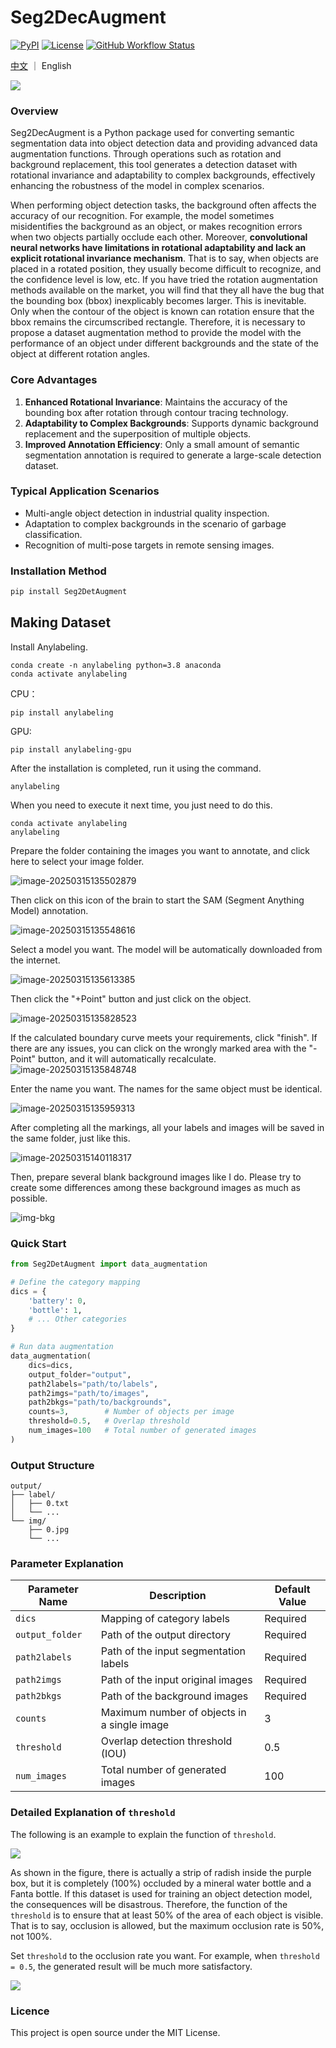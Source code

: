 # Seg2DecAugment

 [![PyPI](https://img.shields.io/pypi/v/Seg2DetAugment.svg)](https://pypi.org/project/Seg2DecAugment/) [![License](https://img.shields.io/badge/License-MIT-blue.svg)](https://opensource.org/licenses/MIT) [![GitHub Workflow Status](https://img.shields.io/github/actions/workflow/status/Huuuuugh/Seg2DecAugment/ci.yml?branch=main)](https://github.com/Huuuuugh/Seg2DetAugment/actions)

[中文](https://github.com/Huuuuugh/Seg2DetAugment/blob/main/README_CN.md) ｜  English 

![](images/README/image-20250315125957393-17420166284586.png)

### Overview

Seg2DecAugment is a Python package used for converting semantic segmentation data into object detection data and providing advanced data augmentation functions. Through operations such as rotation and background replacement, this tool generates a detection dataset with rotational invariance and adaptability to complex backgrounds, effectively enhancing the robustness of the model in complex scenarios.

When performing object detection tasks, the background often affects the accuracy of our recognition. For example, the model sometimes misidentifies the background as an object, or makes recognition errors when two objects partially occlude each other. Moreover, **convolutional neural networks have limitations in rotational adaptability and lack an explicit rotational invariance mechanism**. That is to say, when objects are placed in a rotated position, they usually become difficult to recognize, and the confidence level is low, etc. If you have tried the rotation augmentation methods available on the market, you will find that they all have the bug that the bounding box (bbox) inexplicably becomes larger. This is inevitable. Only when the contour of the object is known can rotation ensure that the bbox remains the circumscribed rectangle. Therefore, it is necessary to propose a dataset augmentation method to provide the model with the performance of an object under different backgrounds and the state of the object at different rotation angles.

### Core Advantages

1. **Enhanced Rotational Invariance**: Maintains the accuracy of the bounding box after rotation through contour tracing technology.
2. **Adaptability to Complex Backgrounds**: Supports dynamic background replacement and the superposition of multiple objects.
3. **Improved Annotation Efficiency**: Only a small amount of semantic segmentation annotation is required to generate a large-scale detection dataset.

### Typical Application Scenarios

- Multi-angle object detection in industrial quality inspection.
- Adaptation to complex backgrounds in the scenario of garbage classification.
- Recognition of multi-pose targets in remote sensing images.

### Installation Method

```bash
pip install Seg2DetAugment
```

## Making Dataset

Install Anylabeling.

```
conda create -n anylabeling python=3.8 anaconda
conda activate anylabeling
```

CPU：

```
pip install anylabeling
```

GPU:

```
pip install anylabeling-gpu
```

After the installation is completed, run it using the command.

```
anylabeling
```

When you need to execute it next time, you just need to do this.

```
conda activate anylabeling
anylabeling
```

Prepare the folder containing the images you want to annotate, and click here to select your image folder.

![image-20250315135502879](https://huugh.cn/images/%E4%BD%BF%E7%94%A8%E8%AF%AD%E4%B9%89%E5%88%86%E5%89%B2%E7%9A%84%E5%8A%9E%E6%B3%95%E5%A2%9E%E5%BC%BA%E7%9B%AE%E6%A0%87%E6%A3%80%E6%B5%8B%E7%9A%84%E6%95%B0%E6%8D%AE%E9%9B%86/image-20250315135502879.png)

Then click on this icon of the brain to start the SAM (Segment Anything Model) annotation.

![image-20250315135548616](https://huugh.cn/images/%E4%BD%BF%E7%94%A8%E8%AF%AD%E4%B9%89%E5%88%86%E5%89%B2%E7%9A%84%E5%8A%9E%E6%B3%95%E5%A2%9E%E5%BC%BA%E7%9B%AE%E6%A0%87%E6%A3%80%E6%B5%8B%E7%9A%84%E6%95%B0%E6%8D%AE%E9%9B%86/image-20250315135548616.png)

Select a model you want. The model will be automatically downloaded from the internet.

![image-20250315135613385](https://huugh.cn/images/%E4%BD%BF%E7%94%A8%E8%AF%AD%E4%B9%89%E5%88%86%E5%89%B2%E7%9A%84%E5%8A%9E%E6%B3%95%E5%A2%9E%E5%BC%BA%E7%9B%AE%E6%A0%87%E6%A3%80%E6%B5%8B%E7%9A%84%E6%95%B0%E6%8D%AE%E9%9B%86/image-20250315135613385.png)

Then click the "+Point" button and just click on the object.

![image-20250315135828523](https://huugh.cn/images/%E4%BD%BF%E7%94%A8%E8%AF%AD%E4%B9%89%E5%88%86%E5%89%B2%E7%9A%84%E5%8A%9E%E6%B3%95%E5%A2%9E%E5%BC%BA%E7%9B%AE%E6%A0%87%E6%A3%80%E6%B5%8B%E7%9A%84%E6%95%B0%E6%8D%AE%E9%9B%86/image-20250315135828523.png)

If the calculated boundary curve meets your requirements, click "finish". If there are any issues, you can click on the wrongly marked area with the "-Point" button, and it will automatically recalculate.![image-20250315135848748](https://huugh.cn/images/%E4%BD%BF%E7%94%A8%E8%AF%AD%E4%B9%89%E5%88%86%E5%89%B2%E7%9A%84%E5%8A%9E%E6%B3%95%E5%A2%9E%E5%BC%BA%E7%9B%AE%E6%A0%87%E6%A3%80%E6%B5%8B%E7%9A%84%E6%95%B0%E6%8D%AE%E9%9B%86/image-20250315135848748.png)

Enter the name you want. The names for the same object must be identical.

![image-20250315135959313](https://huugh.cn/images/%E4%BD%BF%E7%94%A8%E8%AF%AD%E4%B9%89%E5%88%86%E5%89%B2%E7%9A%84%E5%8A%9E%E6%B3%95%E5%A2%9E%E5%BC%BA%E7%9B%AE%E6%A0%87%E6%A3%80%E6%B5%8B%E7%9A%84%E6%95%B0%E6%8D%AE%E9%9B%86/image-20250315135959313.png)

After completing all the markings, all your labels and images will be saved in the same folder, just like this.

![image-20250315140118317](https://huugh.cn/images/%E4%BD%BF%E7%94%A8%E8%AF%AD%E4%B9%89%E5%88%86%E5%89%B2%E7%9A%84%E5%8A%9E%E6%B3%95%E5%A2%9E%E5%BC%BA%E7%9B%AE%E6%A0%87%E6%A3%80%E6%B5%8B%E7%9A%84%E6%95%B0%E6%8D%AE%E9%9B%86/image-20250315140118317.png)

Then, prepare several blank background images like I do. Please try to create some differences among these background images as much as possible.

![img-bkg](images/README/image-20250317101533565.png)

### Quick Start

```python
from Seg2DetAugment import data_augmentation

# Define the category mapping
dics = {
    'battery': 0,
    'bottle': 1,
    # ... Other categories
}

# Run data augmentation
data_augmentation(
    dics=dics,
    output_folder="output",
    path2labels="path/to/labels",
    path2imgs="path/to/images",
    path2bkgs="path/to/backgrounds",
    counts=3,        # Number of objects per image
    threshold=0.5,   # Overlap threshold
    num_images=100   # Total number of generated images
)
```

### Output Structure

```plaintext
output/
├── label/
│   ├── 0.txt
│   └── ...
└── img/
    ├── 0.jpg
    └── ...
```

### Parameter Explanation

| Parameter Name  | Description                                 | Default Value |
| --------------- | ------------------------------------------- | ------------- |
| `dics`          | Mapping of category labels                  | Required      |
| `output_folder` | Path of the output directory                | Required      |
| `path2labels`   | Path of the input segmentation labels       | Required      |
| `path2imgs`     | Path of the input original images           | Required      |
| `path2bkgs`     | Path of the background images               | Required      |
| `counts`        | Maximum number of objects in a single image | 3             |
| `threshold`     | Overlap detection threshold (IOU)           | 0.5           |
| `num_images`    | Total number of generated images            | 100           |

### Detailed Explanation of `threshold`

The following is an example to explain the function of `threshold`.

![](images/README/image-20250315143211638.png)

As shown in the figure, there is actually a strip of radish inside the purple box, but it is completely (100%) occluded by a mineral water bottle and a Fanta bottle. If this dataset is used for training an object detection model, the consequences will be disastrous. Therefore, the function of the `threshold` is to ensure that at least 50% of the area of each object is visible. That is to say, occlusion is allowed, but the maximum occlusion rate is 50%, not 100%.

Set `threshold` to the occlusion rate you want. For example, when `threshold = 0.5`, the generated result will be much more satisfactory.

![](images/README/image-20250315143420850.png)

### Licence

This project is open source under the MIT License.
